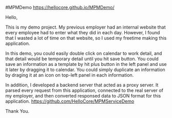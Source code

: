 #MPMDemo
https://hellocore.github.io/MPMDemo/

Hello,

This is my demo project.
My previous employer had an internal website that every employee had to enter what they did in each day.
However, I found that I wasted a lot of time on that website, so I used my freetime making this application.

In this demo, you could easily double click on calendar to work detail, and that detail would be temporary detail until you hit save button.
You could save an information as a template by hit plus button in the left panel and use it later by dragging it to calendar.
You could simply duplicate an information by draging it at an icon on top-left panel in each information.

In addition, I developed a backend server that acted as a proxy server.
It parsed every request from this application, connected to the real server of my employer, and then converted responsed data to JSON format for this application.
https://github.com/HelloCore/MPMServiceDemo

Thank You.
